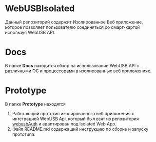 # WebUSBIsolated
Данный репозиторий содержит Изолированное Веб приложение, которое позволяет пользователю соединяться со смарт-картой используя WebUSB API. 
# Docs
В папке __Docs__ находится обзор на использование WebUSB API с различными ОС и процессорами в изолированных веб приложениях. 
# Prototype
В папке __Prototype__ находятся

1. Работающий прототип изолированного веб приложения с интеграцией WebUSB Api, который был взят из репозитория [webusbAuth](https://github.com/jbirkholz/webusbAuth) и адаптирован под Isolated Web App. 
2. Файл README.md содержащий инструкцию по сборке и запуску прототипа. 

